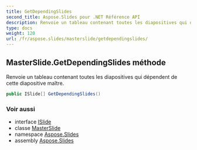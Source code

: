```yaml
---
title: GetDependingSlides
second_title: Aspose.Slides pour .NET Référence API
description: Renvoie un tableau contenant toutes les diapositives qui dépendent de cette diapositive maître.
type: docs
weight: 120
url: /fr/aspose.slides/masterslide/getdependingslides/
---
```


## MasterSlide.GetDependingSlides méthode

Renvoie un tableau contenant toutes les diapositives qui dépendent de cette diapositive maître.

```csharp
public ISlide[] GetDependingSlides()
```

### Voir aussi

* interface [ISlide](../../islide)
* classe [MasterSlide](../../masterslide)
* namespace [Aspose.Slides](../../masterslide)
* assembly [Aspose.Slides](../../../)

<!-- NE PAS ÉDITER : généré par xmldocmd pour Aspose.Slides.dll -->